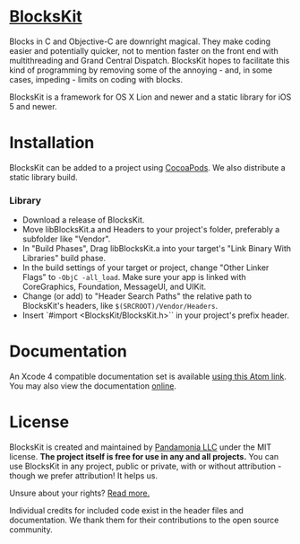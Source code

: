 [BlocksKit](http://pandamonia.github.com/BlocksKit)
===================================================

Blocks in C and Objective-C are downright magical.  They make coding easier and potentially quicker, not to mention faster on the front end with multithreading and Grand Central Dispatch.  BlocksKit hopes to facilitate this kind of programming by removing some of the annoying - and, in some cases, impeding - limits on coding with blocks.

BlocksKit is a framework for OS X Lion and newer and a static library for iOS 5 and newer.

Installation
============

BlocksKit can be added to a project using [CocoaPods](https://github.com/cocoapods/cocoapods). We also distribute a static library build.

### Library

* Download a release of BlocksKit.
* Move libBlocksKit.a and Headers to your project's folder, preferably a subfolder like "Vendor".
* In "Build Phases", Drag libBlocksKit.a into your target's "Link Binary With Libraries" build phase. 
* In the build settings of your target or project, change "Other Linker Flags" to `-ObjC -all_load`. Make sure your app is linked with CoreGraphics, Foundation, MessageUI, and UIKit.
* Change (or add) to "Header Search Paths" the relative path to BlocksKit's headers, like `$(SRCROOT)/Vendor/Headers`.
* Insert `#import <BlocksKit/BlocksKit.h>`` in your project's prefix header.

Documentation
=============

An Xcode 4 compatible documentation set is available [using this Atom link](http://pandamonia.github.com/BlocksKit/us.pandamonia.BlocksKit.atom). You may also view the documentation [online](http://pandamonia.github.com/BlocksKit/Documentation).

License
=======

BlocksKit is created and maintained by [Pandamonia LLC](https://github.com/pandamonia) under the MIT license.  **The project itself is free for use in any and all projects.**  You can use BlocksKit in any project, public or private, with or without attribution - though we prefer attribution! It helps us.

Unsure about your rights?  [Read more.](http://pandamonia.github.com/BlocksKit/index.html#license)

Individual credits for included code exist in the header files and documentation. We thank them for their contributions to the open source community.
